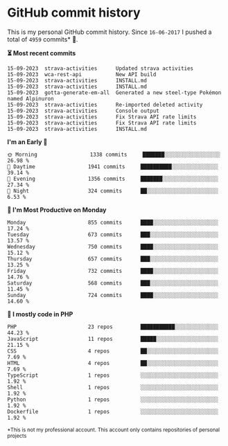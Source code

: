 # GitHub commit history
This is my personal GitHub commit history. Since <!--START_SECTION:first-commit-date-->`16-06-2017`<!--END_SECTION:first-commit-date--> I pushed a total of <!--START_SECTION:total-commit-count-->`4959`<!--END_SECTION:total-commit-count--> commits* 🎉.

<!--START_SECTION:most-recent-commits-->
**⏳ Most recent commits**
                                        
```text
15-09-2023  strava-activities      Updated strava activities
15-09-2023  wca-rest-api           New API build
15-09-2023  strava-activities      INSTALL.md
15-09-2023  strava-activities      INSTALL.md
15-09-2023  gotta-generate-em-all  Generated a new steel-type Pokémon named Alpinuron
15-09-2023  strava-activities      Re-imported deleted activity
15-09-2023  strava-activities      Console output
15-09-2023  strava-activities      Fix Strava API rate limits
15-09-2023  strava-activities      Fix Strava API rate limits
15-09-2023  strava-activities      INSTALL.md
```
<!--END_SECTION:most-recent-commits-->  

<!--START_SECTION:commits-per-day-time-->
**I&#039;m an Early 🐤**

```text
🌞 Morning                 1338 commits     ███████░░░░░░░░░░░░░░░░░░   26.98 %
🌆 Daytime                 1941 commits     ██████████░░░░░░░░░░░░░░░   39.14 %
🌃 Evening                 1356 commits     ███████░░░░░░░░░░░░░░░░░░   27.34 %
🌙 Night                   324 commits      ██░░░░░░░░░░░░░░░░░░░░░░░   6.53 %
```
<!--END_SECTION:commits-per-day-time-->  

<!--START_SECTION:commits-per-weekday-->
**📅 I&#039;m Most Productive on Monday**

```text
Monday                    855 commits      ████░░░░░░░░░░░░░░░░░░░░░   17.24 %
Tuesday                   673 commits      ███░░░░░░░░░░░░░░░░░░░░░░   13.57 %
Wednesday                 750 commits      ████░░░░░░░░░░░░░░░░░░░░░   15.12 %
Thursday                  657 commits      ███░░░░░░░░░░░░░░░░░░░░░░   13.25 %
Friday                    732 commits      ████░░░░░░░░░░░░░░░░░░░░░   14.76 %
Saturday                  568 commits      ███░░░░░░░░░░░░░░░░░░░░░░   11.45 %
Sunday                    724 commits      ████░░░░░░░░░░░░░░░░░░░░░   14.60 %
```
<!--END_SECTION:commits-per-weekday-->  

<!--START_SECTION:repos-per-language-->
**💬 I mostly code in PHP**

```text
PHP                       23 repos         ███████████░░░░░░░░░░░░░░   44.23 %
JavaScript                11 repos         █████░░░░░░░░░░░░░░░░░░░░   21.15 %
CSS                       4 repos          ██░░░░░░░░░░░░░░░░░░░░░░░   7.69 %
HTML                      4 repos          ██░░░░░░░░░░░░░░░░░░░░░░░   7.69 %
TypeScript                1 repos          ░░░░░░░░░░░░░░░░░░░░░░░░░   1.92 %
Shell                     1 repos          ░░░░░░░░░░░░░░░░░░░░░░░░░   1.92 %
Python                    1 repos          ░░░░░░░░░░░░░░░░░░░░░░░░░   1.92 %
Dockerfile                1 repos          ░░░░░░░░░░░░░░░░░░░░░░░░░   1.92 %
```
<!--END_SECTION:repos-per-language-->  

<sub>*This is not my professional account. This account only contains repositories of personal projects</sub>
